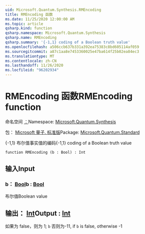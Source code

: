 ```yaml
---
uid: Microsoft.Quantum.Synthesis.RMEncoding
title: RMEncoding 函数
ms.date: 11/25/2020 12:00:00 AM
ms.topic: article
qsharp.kind: function
qsharp.namespace: Microsoft.Quantum.Synthesis
qsharp.name: RMEncoding
qsharp.summary: '{-1,1} coding of a Boolean truth value'
ms.openlocfilehash: a506ccb637b331a392ea75383c8bd605114af059
ms.sourcegitcommit: a87c1aa8e7453360025e47ba614f25b02ea84ec3
ms.translationtype: MT
ms.contentlocale: zh-CN
ms.lasthandoff: 11/26/2020
ms.locfileid: "96202934"
---
```

# <a name="rmencoding-function"></a><span data-ttu-id="1e85f-102">RMEncoding 函数</span><span class="sxs-lookup"><span data-stu-id="1e85f-102">RMEncoding function</span></span>

<span data-ttu-id="1e85f-103">命名空间 [：](xref:Microsoft.Quantum.Synthesis)</span><span class="sxs-lookup"><span data-stu-id="1e85f-103">Namespace: [Microsoft.Quantum.Synthesis](xref:Microsoft.Quantum.Synthesis)</span></span>

<span data-ttu-id="1e85f-104">包： [Microsoft 量子. 标准版](https://nuget.org/packages/Microsoft.Quantum.Standard)</span><span class="sxs-lookup"><span data-stu-id="1e85f-104">Package: [Microsoft.Quantum.Standard](https://nuget.org/packages/Microsoft.Quantum.Standard)</span></span>


<span data-ttu-id="1e85f-105">{-1,1} 布尔值事实值的编码</span><span class="sxs-lookup"><span data-stu-id="1e85f-105">{-1,1} coding of a Boolean truth value</span></span>

```qsharp
function RMEncoding (b : Bool) : Int
```


## <a name="input"></a><span data-ttu-id="1e85f-106">输入</span><span class="sxs-lookup"><span data-stu-id="1e85f-106">Input</span></span>

### <a name="b--bool"></a><span data-ttu-id="1e85f-107">b： [Bool](xref:microsoft.quantum.lang-ref.bool)</span><span class="sxs-lookup"><span data-stu-id="1e85f-107">b : [Bool](xref:microsoft.quantum.lang-ref.bool)</span></span>

<span data-ttu-id="1e85f-108">布尔值</span><span class="sxs-lookup"><span data-stu-id="1e85f-108">Boolean value</span></span>



## <a name="output--int"></a><span data-ttu-id="1e85f-109">输出： [Int](xref:microsoft.quantum.lang-ref.int)</span><span class="sxs-lookup"><span data-stu-id="1e85f-109">Output : [Int](xref:microsoft.quantum.lang-ref.int)</span></span>

<span data-ttu-id="1e85f-110">如果为 false，则为 1; `b` 否则为-1</span><span class="sxs-lookup"><span data-stu-id="1e85f-110">1, if `b` is false, otherwise -1</span></span>